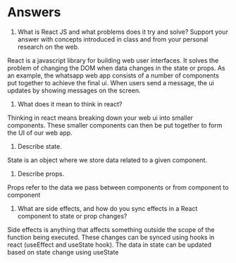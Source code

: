 # Answers

1. What is React JS and what problems does it try and solve? Support your answer with concepts introduced in class and from your personal research on the web.

React is a javascript library for building web user interfaces. It solves the problem of changing the DOM when data changes in the state or props. As an example, the whatsapp web app consists of a number of components put together to achieve the final ui. When users send a message, the ui updates by showing messages on the screen.

1. What does it mean to think in react?

Thinking in react means breaking down your web ui into smaller components. These smaller components can then be put together to form the UI of our web app.

1. Describe state.

State is an object where we store data related to a given component.

1. Describe props.

Props refer to the data we pass between components or from component to component

1. What are side effects, and how do you sync effects in a React component to state or prop changes?

Side effects is anything that affects something outside the scope of the function being executed. These changes can be synced using hooks in react (useEffect and useState hook). The data in state can be updated based on state change using useState
